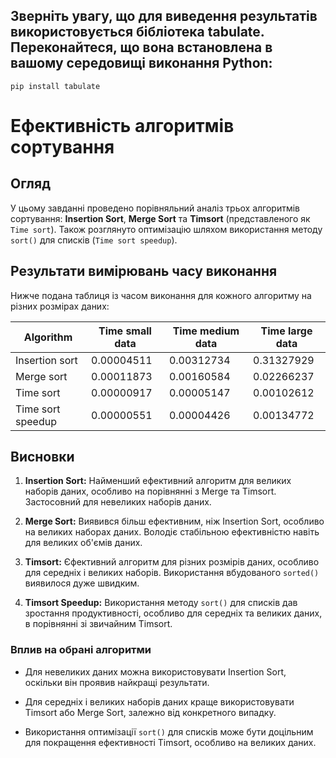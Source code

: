 ## Зверніть увагу, що для виведення результатів використовується бібліотека tabulate. Переконайтеся, що вона встановлена в вашому середовищі виконання Python:

`pip install tabulate`


# Ефективність алгоритмів сортування

## Огляд

У цьому завданні проведено порівняльний аналіз трьох алгоритмів сортування: **Insertion Sort**, **Merge Sort** та **Timsort** (представленого як `Time sort`). Також розглянуто оптимізацію шляхом використання методу `sort()` для списків (`Time sort speedup`).

## Результати вимірювань часу виконання

Нижче подана таблиця із часом виконання для кожного алгоритму на різних розмірах даних:

| Algorithm         | Time small data | Time medium data | Time large data |
|-------------------|------------------|-------------------|------------------|
| Insertion sort    | 0.00004511       | 0.00312734        | 0.31327929       |
| Merge sort        | 0.00011873       | 0.00160584        | 0.02266237       |
| Time sort         | 0.00000917       | 0.00005147        | 0.00102612       |
| Time sort speedup | 0.00000551       | 0.00004426        | 0.00134772       |

## Висновки

1. **Insertion Sort:** Найменший ефективний алгоритм для великих наборів даних, особливо на порівнянні з Merge та Timsort. Застосовний для невеликих наборів даних.

2. **Merge Sort:** Виявився більш ефективним, ніж Insertion Sort, особливо на великих наборах даних. Володіє стабільною ефективністю навіть для великих об'ємів даних.

3. **Timsort:** Єфективний алгоритм для різних розмірів даних, особливо для середніх і великих наборів. Використання вбудованого `sorted()` виявилося дуже швидким.

4. **Timsort Speedup:** Використання методу `sort()` для списків дав зростання продуктивності, особливо для середніх та великих даних, в порівнянні зі звичайним Timsort.

### Вплив на обрані алгоритми

- Для невеликих даних можна використовувати Insertion Sort, оскільки він проявив найкращі результати.

- Для середніх і великих наборів даних краще використовувати Timsort або Merge Sort, залежно від конкретного випадку.

- Використання оптимізації `sort()` для списків може бути доцільним для покращення ефективності Timsort, особливо на великих даних.
